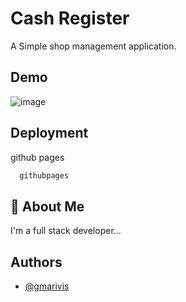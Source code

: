 
# Cash Register
A Simple shop management application.


## Demo
![image](https://github.com/Gmarvis/cash-register/assets/106551910/694a847f-c831-4553-a935-b10c8ee16b7b)




## Deployment

github pages

```bash
  githubpages
```


## 🚀 About Me
I'm a full stack developer...


## Authors

- [@gmarivis](https://www.github.com/gmarvis)

